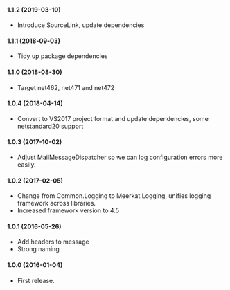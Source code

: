 #### 1.1.2 (2019-03-10)
* Introduce SourceLink, update dependencies

#### 1.1.1 (2018-09-03)
* Tidy up package dependencies

#### 1.1.0 (2018-08-30)
* Target net462, net471 and net472

#### 1.0.4 (2018-04-14)
* Convert to VS2017 project format and update dependencies, some netstandard20 support

#### 1.0.3 (2017-10-02)
* Adjust MailMessageDispatcher so we can log configuration errors more easily.
 
#### 1.0.2 (2017-02-05)
* Change from Common.Logging to Meerkat.Logging, unifies logging framework across libraries.
* Increased framework version to 4.5

#### 1.0.1 (2016-05-26)
* Add headers to message
* Strong naming

#### 1.0.0 (2016-01-04)
* First release.
